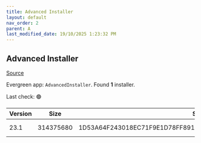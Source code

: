 ```yaml
---
title: Advanced Installer
layout: default
nav_order: 2
parent: A
last_modified_date: 19/10/2025 1:23:32 PM
---
```


## Advanced Installer

[Source](https://www.advancedinstaller.com)

Evergreen app: `AdvancedInstaller`. Found **1** installer.

Last check: 🟢

| Version | Size      | Sha256                                                           | Type | URI                                                                                                                          |
| ------- | --------- | ---------------------------------------------------------------- | ---- | ---------------------------------------------------------------------------------------------------------------------------- |
| 23.1    | 314375680 | 1D53A64F243018EC71F9E1D78FF891ABA5D62635D171CABC0115264E870A4853 | msi  | [https://www.advancedinstaller.com/downloads/23.1/advinst.msi](https://www.advancedinstaller.com/downloads/23.1/advinst.msi) |
